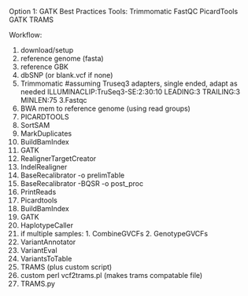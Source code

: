Option 1: GATK Best Practices
Tools:
Trimmomatic
FastQC
PicardTools
GATK
TRAMS

Workflow:
1. download/setup 
 1. reference genome (fasta) 
 2. reference GBK
 3. dbSNP (or blank.vcf if none)
2. Trimmomatic   #assuming Truseq3 adapters, single ended, adapt as needed ILLUMINACLIP:TruSeq3-SE:2:30:10 LEADING:3 TRAILING:3 MINLEN:75
3.Fastqc
4. BWA mem to reference genome (using read groups)
5. PICARDTOOLS
  1. SortSAM
  2. MarkDuplicates
  3. BuildBamIndex
6. GATK
  1. RealignerTargetCreator
  2. IndelRealigner
  3. BaseRecalibrator -o prelimTable
  4. BaseRecalibrator -BQSR -o post_proc
  5. PrintReads 
7. Picardtools
  1. BuildBamIndex
8. GATK 
  1. HaplotypeCaller
  2. if multiple samples:
    1. CombineGVCFs
    2. GenotypeGVCFs
  3. VariantAnnotator
  4. VariantEval
  5. VariantsToTable
9. TRAMS (plus custom script)
 1. custom perl vcf2trams.pl (makes trams compatable file)
 2. TRAMS.py 

